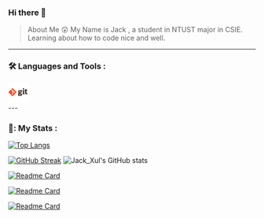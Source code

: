 ### Hi there 👋
>About Me 😲
My Name is Jack , a student in NTUST major in CSIE. Learning about how to code nice and well.

---

### :hammer_and_wrench: Languages and Tools :
<div>
<img src="https://github.com/devicons/devicon/blob/master/icons/git/git-original-wordmark.svg" title="Git" **alt="Git" width="40" height="40"/>
</div>
---

### 🦊: My Stats :

[![Top Langs](https://github-readme-stats.vercel.app/api/top-langs/?username=Jackxul&hide=SCSS,CSS,EJS,HTML&langs_count=5&&theme=nightowl&card_width=450px&layout=compact)](https://github.com/anuraghazra/github-readme-stats)

[![GitHub Streak](http://github-readme-streak-stats.herokuapp.com?user=Jackxul&theme=buefy&background=000000)](https://git.io/streak-stats)   ![Jack_Xul's GitHub stats](https://github-readme-stats-sigma-five.vercel.app/api?username=Jackxul&theme=nightowl&show_icons=true)


[![Readme Card](https://github-readme-stats.vercel.app/api/pin/?username=Jackxul&theme=buefy&repo=NGLAB_Ticket_System&show_owner=true)](https://github.com/anuraghazra/github-readme-stats) 

[![Readme Card](https://github-readme-stats.vercel.app/api/pin/?username=Jackxul&theme=buefy&repo=Makefile&show_owner=true)](https://github.com/anuraghazra/github-readme-stats) 

[![Readme Card](https://github-readme-stats.vercel.app/api/pin/?username=Jackxul&theme=buefy&repo=Android_studio&show_owner=true)](https://github.com/anuraghazra/github-readme-stats)
<!--
**Jackxul/Jackxul** is a ✨ _special_ ✨ repository because its `README.md` (this file) appears on your GitHub profile.

Here are some ideas to get you started:

- 🔭 I’m currently working on ...
- 🌱 I’m currently learning ...
- 👯 I’m looking to collaborate on ...
- 🤔 I’m looking for help with ...
- 💬 Ask me about ...
- 📫 How to reach me: ...
- 😄 Pronouns: ...
- ⚡ Fun fact: ...
-->
